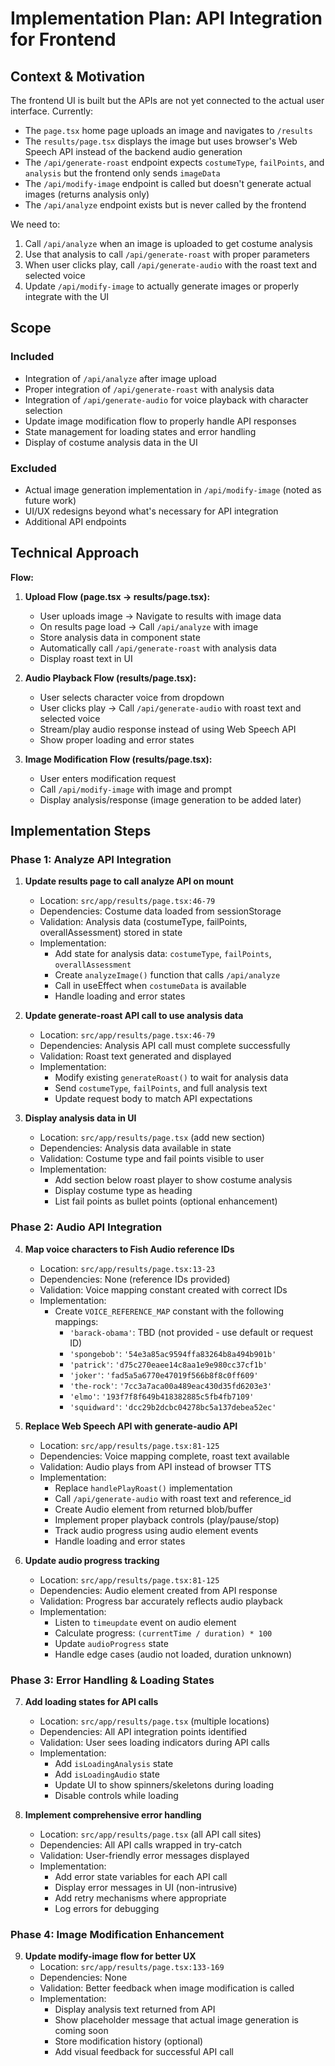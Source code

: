 # Implementation Plan: API Integration for Frontend

## Context & Motivation

The frontend UI is built but the APIs are not yet connected to the actual user interface. Currently:
- The `page.tsx` home page uploads an image and navigates to `/results`
- The `results/page.tsx` displays the image but uses browser's Web Speech API instead of the backend audio generation
- The `/api/generate-roast` endpoint expects `costumeType`, `failPoints`, and `analysis` but the frontend only sends `imageData`
- The `/api/modify-image` endpoint is called but doesn't generate actual images (returns analysis only)
- The `/api/analyze` endpoint exists but is never called by the frontend

We need to:
1. Call `/api/analyze` when an image is uploaded to get costume analysis
2. Use that analysis to call `/api/generate-roast` with proper parameters
3. When user clicks play, call `/api/generate-audio` with the roast text and selected voice
4. Update `/api/modify-image` to actually generate images or properly integrate with the UI

## Scope

### Included
- Integration of `/api/analyze` after image upload
- Proper integration of `/api/generate-roast` with analysis data
- Integration of `/api/generate-audio` for voice playback with character selection
- Update image modification flow to properly handle API responses
- State management for loading states and error handling
- Display of costume analysis data in the UI

### Excluded
- Actual image generation implementation in `/api/modify-image` (noted as future work)
- UI/UX redesigns beyond what's necessary for API integration
- Additional API endpoints

## Technical Approach

**Flow:**
1. **Upload Flow (page.tsx → results/page.tsx):**
   - User uploads image → Navigate to results with image data
   - On results page load → Call `/api/analyze` with image
   - Store analysis data in component state
   - Automatically call `/api/generate-roast` with analysis data
   - Display roast text in UI

2. **Audio Playback Flow (results/page.tsx):**
   - User selects character voice from dropdown
   - User clicks play → Call `/api/generate-audio` with roast text and selected voice
   - Stream/play audio response instead of using Web Speech API
   - Show proper loading and error states

3. **Image Modification Flow (results/page.tsx):**
   - User enters modification request
   - Call `/api/modify-image` with image and prompt
   - Display analysis/response (image generation to be added later)

## Implementation Steps

### Phase 1: Analyze API Integration

1. **Update results page to call analyze API on mount**
   - Location: `src/app/results/page.tsx:46-79`
   - Dependencies: Costume data loaded from sessionStorage
   - Validation: Analysis data (costumeType, failPoints, overallAssessment) stored in state
   - Implementation:
     - Add state for analysis data: `costumeType`, `failPoints`, `overallAssessment`
     - Create `analyzeImage()` function that calls `/api/analyze`
     - Call in useEffect when `costumeData` is available
     - Handle loading and error states

2. **Update generate-roast API call to use analysis data**
   - Location: `src/app/results/page.tsx:46-79`
   - Dependencies: Analysis API call must complete successfully
   - Validation: Roast text generated and displayed
   - Implementation:
     - Modify existing `generateRoast()` to wait for analysis data
     - Send `costumeType`, `failPoints`, and full analysis text
     - Update request body to match API expectations

3. **Display analysis data in UI**
   - Location: `src/app/results/page.tsx` (add new section)
   - Dependencies: Analysis data available in state
   - Validation: Costume type and fail points visible to user
   - Implementation:
     - Add section below roast player to show costume analysis
     - Display costume type as heading
     - List fail points as bullet points (optional enhancement)

### Phase 2: Audio API Integration

4. **Map voice characters to Fish Audio reference IDs**
   - Location: `src/app/results/page.tsx:13-23`
   - Dependencies: None (reference IDs provided)
   - Validation: Voice mapping constant created with correct IDs
   - Implementation:
     - Create `VOICE_REFERENCE_MAP` constant with the following mappings:
       - `'barack-obama'`: TBD (not provided - use default or request ID)
       - `'spongebob'`: `'54e3a85ac9594ffa83264b8a494b901b'`
       - `'patrick'`: `'d75c270eaee14c8aa1e9e980cc37cf1b'`
       - `'joker'`: `'fad5a5a6770e47019f566b8f8c0ff609'`
       - `'the-rock'`: `'7cc3a7aca00a489eac430d35fd6203e3'`
       - `'elmo'`: `'193f7f8f649b418382885c5fb4fb7109'`
       - `'squidward'`: `'dcc29b2dcbc04278bc5a137debea52ec'`

5. **Replace Web Speech API with generate-audio API**
   - Location: `src/app/results/page.tsx:81-125`
   - Dependencies: Voice mapping complete, roast text available
   - Validation: Audio plays from API instead of browser TTS
   - Implementation:
     - Replace `handlePlayRoast()` implementation
     - Call `/api/generate-audio` with roast text and reference_id
     - Create Audio element from returned blob/buffer
     - Implement proper playback controls (play/pause/stop)
     - Track audio progress using audio element events
     - Handle loading and error states

6. **Update audio progress tracking**
   - Location: `src/app/results/page.tsx:81-125`
   - Dependencies: Audio element created from API response
   - Validation: Progress bar accurately reflects audio playback
   - Implementation:
     - Listen to `timeupdate` event on audio element
     - Calculate progress: `(currentTime / duration) * 100`
     - Update `audioProgress` state
     - Handle edge cases (audio not loaded, duration unknown)

### Phase 3: Error Handling & Loading States

7. **Add loading states for API calls**
   - Location: `src/app/results/page.tsx` (multiple locations)
   - Dependencies: All API integration points identified
   - Validation: User sees loading indicators during API calls
   - Implementation:
     - Add `isLoadingAnalysis` state
     - Add `isLoadingAudio` state
     - Update UI to show spinners/skeletons during loading
     - Disable controls while loading

8. **Implement comprehensive error handling**
   - Location: `src/app/results/page.tsx` (all API call sites)
   - Dependencies: All API calls wrapped in try-catch
   - Validation: User-friendly error messages displayed
   - Implementation:
     - Add error state variables for each API call
     - Display error messages in UI (non-intrusive)
     - Add retry mechanisms where appropriate
     - Log errors for debugging

### Phase 4: Image Modification Enhancement

9. **Update modify-image flow for better UX**
   - Location: `src/app/results/page.tsx:133-169`
   - Dependencies: None
   - Validation: Better feedback when image modification is called
   - Implementation:
     - Display analysis text returned from API
     - Show placeholder message that actual image generation is coming soon
     - Store modification history (optional)
     - Add visual feedback for successful API call
